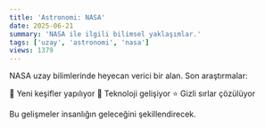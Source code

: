 ```yaml
---
title: 'Astronomi: NASA'
date: 2025-06-21
summary: 'NASA ile ilgili bilimsel yaklaşımlar.'
tags: ['uzay', 'astronomi', 'nasa']
views: 1379
---
```


NASA uzay bilimlerinde heyecan verici bir alan. Son araştırmalar:

🚀 Yeni keşifler yapılıyor
🌌 Teknoloji gelişiyor
⭐ Gizli sırlar çözülüyor

Bu gelişmeler insanlığın geleceğini şekillendirecek.
